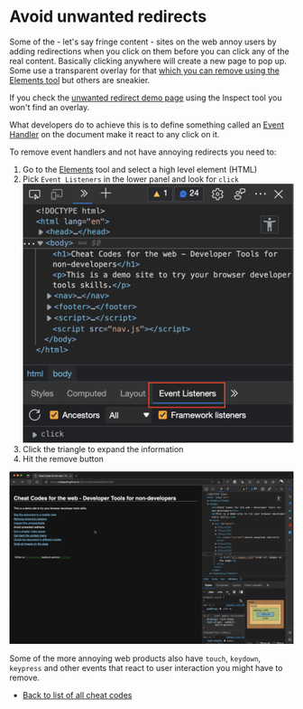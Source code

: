 # Avoid unwanted redirects

Some of the - let's say fringe content - sites on the web annoy users by adding redirections when you click on them before you can click any of the real content. Basically clicking anywhere will create a new page to pop up. Some use a transparent overlay for that [which you can remove using the Elements tool](overlays.md) but others are sneakier.

If you check the [unwanted redirect demo page](redirect.html) using the Inspect tool you won't find an overlay. 

What developers do to achieve this is to define something called an [Event Handler](https://developer.mozilla.org/docs/Learn/JavaScript/Building_blocks/Events) on the document make it react to any click on it.

To remove event handlers and not have annoying redirects you need to:

1. Go to the [Elements](https://docs.microsoft.com/en-us/microsoft-edge/devtools-guide-chromium/elements-tool/elements-tool) tool and select a high level element (HTML)
1. Pick `Event Listeners` in the lower panel and look for `click` 
![](screencasts/event-listener-click.png)
1. Click the triangle to expand the information
1. Hit the remove button

![Screencast of removing the contextmenu event listener](screencasts/click-redirect.gif)

Some of the more annoying web products also have `touch`, `keydown`, `keypress` and other events that react to user interaction you might have to remove.

* [Back to list of all cheat codes](README.md)
